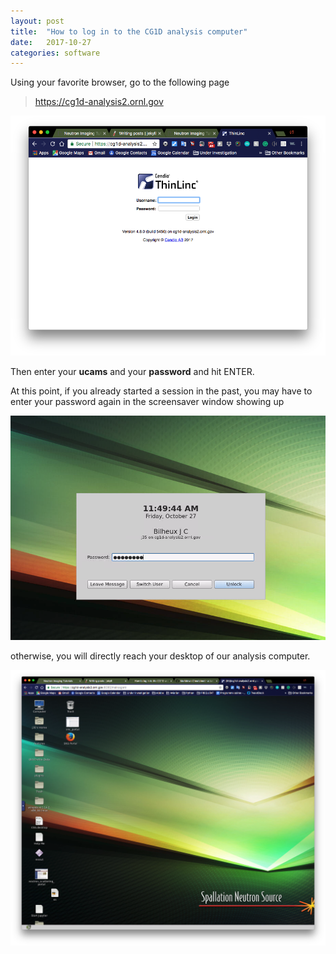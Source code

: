 ```yaml
---
layout: post
title:  "How to log in to the CG1D analysis computer"
date:   2017-10-27
categories: software
---
```


Using your favorite browser, go to the following page

> https://cg1d-analysis2.ornl.gov

![ThinLinc Welcome Page](/assets/how_to_connect_to_our_analysis_computer/thinlinc_welcome_page.png)

Then enter your **ucams** and your **password** and hit ENTER.

At this point, if you already started a session in the past, you may have to enter your password again in the
screensaver window showing up

![ThinLink Screensaver](/assets/how_to_connect_to_our_analysis_computer/thinlinc_screensaver.png)

otherwise, you will directly reach your desktop of our analysis computer.

![Your Desktop](/assets/how_to_connect_to_our_analysis_computer/desktop_cg1d_analysis2.png)